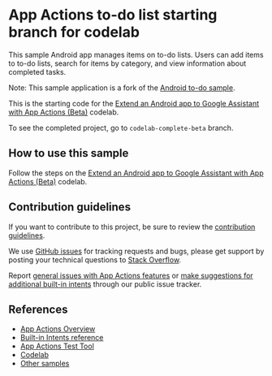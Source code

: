 # App Actions to-do list starting branch for codelab

This sample Android app manages items on to-do lists. Users can add items to to-do lists, search for items by category, and view information about completed tasks.

Note: This sample application is a fork of the [Android to-do sample](https://github.com/android/architecture-samples).

This is the starting code for the [Extend an Android app to Google Assistant with App Actions (Beta)](https://codelabs.developers.google.com/codelabs/codelab-beta) codelab.

To see the completed project, go to `codelab-complete-beta` branch.


## How to use this sample

Follow the steps on the [Extend an Android app to Google Assistant with App Actions (Beta)](https://codelabs.developers.google.com/codelabs/appactions-beta) codelab.

## Contribution guidelines

If you want to contribute to this project, be sure to review the
[contribution guidelines](CONTRIBUTING.md).

We use [GitHub issues](https://github.com/actions-on-google/appactions-common-biis-kotlin/issues) for
tracking requests and bugs, please get support by posting your technical questions to
[Stack Overflow](https://stackoverflow.com/questions/tagged/app-actions).

Report [general issues with App Actions features](https://issuetracker.google.com/issues/new?component=617864&template=1257475)
or [make suggestions for additional built-in intents](https://issuetracker.google.com/issues/new?component=617864&template=1261453)
through our public issue tracker.

## References

* [App Actions Overview](https://developers.google.com/assistant/app/overview)
* [Built-in Intents reference](https://developers.google.com/assistant/app/reference/built-in-intents/bii-index)
* [App Actions Test Tool](https://developers.google.com/assistant/app/test-tool)
* [Codelab](https://developers.google.com/assistant/app/codelabs)
* [Other samples](https://developers.google.com/assistant/app/samples)
